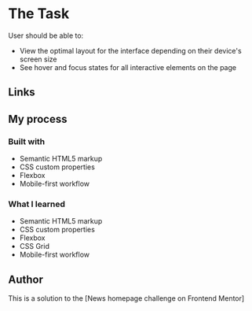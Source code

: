 # The Task

User should be able to:

- View the optimal layout for the interface depending on their device's screen size
- See hover and focus states for all interactive elements on the page

## Links

## My process

### Built with

- Semantic HTML5 markup
- CSS custom properties
- Flexbox
- Mobile-first workflow

### What I learned

- Semantic HTML5 markup
- CSS custom properties
- Flexbox
- CSS Grid
- Mobile-first workflow

## Author

This is a solution to the [News homepage challenge on Frontend Mentor]
